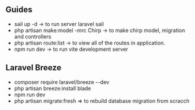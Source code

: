 ## Guides

- sail up -d -> to run server laravel sail
- php artisan make:model -mrc Chirp -> to make chirp model, migration and controllers
- php artisan route:list -> to view all of the routes in application.
- npm run dev -> to run vite development server

## Laravel Breeze
- composer require laravel/breeze --dev
- php artisan breeze:install blade
- npm run dev
- php artisan migrate:fresh  => to rebuild database migration from scracch